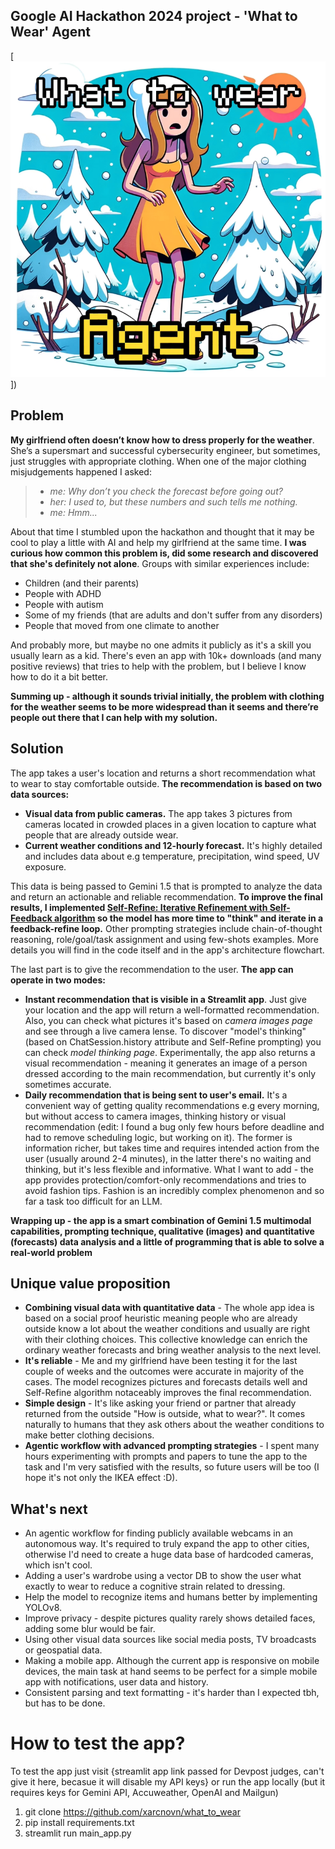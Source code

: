## Google AI Hackathon 2024 project - 'What to Wear' Agent

[![Watch the demo](thumbnail.png)])


## Problem
**My girlfriend often doesn’t know how to dress properly for the weather**. She’s a supersmart and successful cybersecurity engineer, but sometimes, just struggles with appropriate clothing. When one of the major clothing misjudgements happened I asked:

>- _me: Why don’t you check the forecast before going out?_
>- _her: I used to, but these numbers and such tells me nothing._
>- _me: Hmm..._

About that time I stumbled upon the hackathon and thought that it may be cool to play a little with AI and help my girlfriend at the same time. **I was curious how common this problem is, did some research and discovered that she's definitely not alone**. Groups with similar experiences include:

- Children (and their parents)
- People with ADHD
- People with autism
- Some of my friends (that are adults and don't suffer from any disorders)
- People that moved from one climate to another 

And probably more, but maybe no one admits it publicly as it's a skill you usually learn as a kid. There's even an app with 10k+ downloads (and many positive reviews) that tries to help with the problem, but I believe I know how to do it a bit better.

**Summing up - although it sounds trivial initially, the problem with clothing for the weather seems to be more widespread than it seems and there’re people out there that I can help with my solution.**

## Solution
The app takes a user's location and returns a short recommendation what to wear to stay comfortable outside. **The recommendation is based on two data sources:**

- **Visual data from public cameras.** The app takes 3 pictures from cameras located in crowded places in a given location to capture what people that are already outside wear.
- **Current weather conditions and 12-hourly forecast.** It's highly detailed and includes data about e.g temperature, precipitation, wind speed, UV exposure.

This data is being passed to Gemini 1.5 that is prompted to analyze the data and return an actionable and reliable recommendation. **To improve the final results, I implemented [Self-Refine: Iterative Refinement with Self-Feedback algorithm](https://selfrefine.info/) so the model has more time to "think" and iterate in a feedback-refine loop.** Other prompting strategies include chain-of-thought reasoning, role/goal/task assignment and using few-shots examples. More details you will find in the code itself and in the app's architecture flowchart. 

The last part is to give the recommendation to the user. **The app can operate in two modes:**
- **Instant recommendation that is visible in a Streamlit app**. Just give your location and the app will return a well-formatted recommendation. Also, you can check what pictures it's based on _camera images page_ and see through a live camera lense. To discover "model's thinking" (based on ChatSession.history attribute and Self-Refine prompting) you can check _model thinking page_. Experimentally, the app also returns a visual recommendation - meaning it generates an image of a person dressed according to the main recommendation, but currently it's only sometimes accurate.
- **Daily recommendation that is being sent to user's email.** It's a convenient way of getting quality recommendations e.g every morning, but without access to camera images, thinking history or visual recommendation (edit: I found a bug only few hours before deadline and had to remove scheduling logic, but working on it).
The former is information richer, but takes time and requires intended action from the user (usually around 2-4 minutes), in the latter there's no waiting and thinking, but it's less flexible and informative. 
What I want to add - the app provides protection/comfort-only recommendations and tries to avoid fashion tips. Fashion is an incredibly complex phenomenon and so far a task too difficult for an LLM.

**Wrapping up - the app is a smart combination of Gemini 1.5 multimodal capabilities, prompting technique, qualitative (images) and quantitative (forecasts) data analysis and a little of programming that is able to solve a real-world problem**

## Unique value proposition
- **Combining visual data with quantitative data** - The whole app idea is based on a social proof heuristic meaning people who are already outside know a lot about the weather conditions and usually are right with their clothing choices. This collective knowledge can enrich the ordinary weather forecasts and bring weather analysis to the next level.
- **It's reliable** - Me and my girlfriend have been testing it for the last couple of weeks and the outcomes were accurate in majority of the cases. The model recognizes pictures and forecasts details well and Self-Refine algorithm notaceably improves the final recommendation.
- **Simple design** - It's like asking your friend or partner that already returned from the outside "How is outside, what to wear?".  It comes naturally to humans that they ask others about the weather conditions to make better clothing decisions.
- **Agentic workflow with advanced prompting strategies** - I spent many hours experimenting with prompts and papers to tune the app to the task and I'm very satisfied with the results, so future users will be too (I hope it's not only the IKEA effect :D).

## What's next
- An agentic workflow for finding publicly available webcams in an autonomous way. It's required to truly expand the app to other cities, otherwise I'd need to create a huge data base of hardcoded cameras, which isn't cool.
- Adding a user's wardrobe using a vector DB to show the user what exactly to wear to reduce a cognitive strain related to dressing.
- Help the model to recognize items and humans better by implementing YOLOv8.
- Improve privacy - despite pictures quality rarely shows detailed faces, adding some blur would be fair.
- Using other visual data sources like social media posts, TV broadcasts or geospatial data.
- Making a mobile app. Although the current app is responsive on mobile devices, the main task at hand seems to be perfect for a simple mobile app with notifications, user data and history.
- Consistent parsing and text formatting - it's harder than I expected tbh, but has to be done.
# How to test the app?
To test the app just visit {streamlit app link passed for Devpost judges, can't give it here, becasue it will disable my API keys} or run the app locally (but it requires keys for Gemini API, Accuweather, OpenAI and Mailgun)
1. git clone https://github.com/xarcnovn/what_to_wear
2. pip install requirements.txt
3. streamlit run main_app.py
